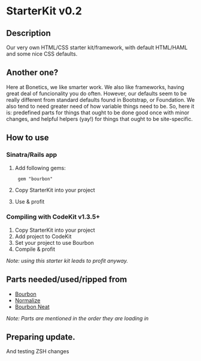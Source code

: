 # StarterKit v0.2

## Description

Our very own HTML/CSS starter kit/framework, with default HTML/HAML and some nice CSS defaults.

## Another one?

Here at Bonetics, we like smarter work. We also like frameworks, having great deal of funcionality you do often. However, our defaults seem to be really different from standard defaults found in Bootstrap, or Foundation. We also tend to need greater need of how variable things need to be. So, here it is: predefined parts for things that ought to be done good once with minor changes, and helpful helpers (yay!) for things that ought to be site-specific.

## How to use

### Sinatra/Rails app

1. Add following gems:

   ```
    gem "bourbon"
   ```
1. Copy StarterKit into your project
1. Use & profit

### Compiling with CodeKit v1.3.5+

1. Copy StarterKit into your project
1. Add project to CodeKit
1. Set your project to use Bourbon
1. Compile & profit

*Note: using this starter kit leads to profit anyway.*

## Parts needed/used/ripped from

* [Bourbon](https://github.com/thoughtbot/bourbon)
* [Normalize](https://github.com/necolas/normalize.css)
* [Bourbon Neat](https://github.com/thoughtbot/neat)

*Note: Parts are mentioned in the order they are loading in*

## Preparing update.

And testing ZSH changes
